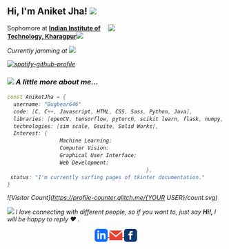 <h2> Hi, I'm Aniket Jha! <img src="https://media.giphy.com/media/xT9IgB5Q6QYqarxeIU/giphy.gif" width="40"></h2>
<img align='right' src="https://media.giphy.com/media/nm6266UyRc2EnfpAo8/giphy.gif" width="270">
<p>Sophomore at <b><a href="http://iitkgp.ac.in">Indian Institute of Technology, Kharagpur</a></b><img src="https://media.giphy.com/media/5cFJUyNUYbiwNuO8L7/giphy.gif" width="30"</p>

<p><em>Currently jamming at <img src="https://media.giphy.com/media/9XWj9k5l86amuHVKuk/giphy.gif" width="30"</em></p>

[![spotify-github-profile](https://spotify-github-profile.vercel.app/api/view?uid=fxx7fvp0msnbqlk5gzy7n6uv2&cover_image=true&theme=natemoo-re)](https://spotify-github-profile.vercel.app/api/view?uid=fxx7fvp0msnbqlk5gzy7n6uv2&redirect=true)


### <img src="https://media.giphy.com/media/XEOKyyyO3N91igSmnk/giphy.gif" width="50"> A little more about me...  

```C++
const AniketJha = {
  username: "Bugbear646"
  code: [C, C++, Javascript, HTML, CSS, Sass, Python, Java],
  libraries: [openCV, tensorflow, pytorch, scikit learn, flask, numpy, pandas, keras],
  technologies: [sim scale, Gsuite, Solid Works],
  Interest: {
                 Machine Learning;
                 Computer Vision;
                 Graphical User Interface;
                 Web Development;
                                             },
 status: "I'm currently surfing pages of tkinter documentation."
}
```

![Visitor Count](https://profile-counter.glitch.me/{YOUR USER}/count.svg)

<img src="https://media.giphy.com/media/QAVANA01VdhOeOFJ5k/giphy.gif" width="60"> I love connecting with different people, so if you want to, just say <b>Hi!, </b> I will be happy to reply :heart: .


<p align="center">
  <a href="https://www.linkedin.com/in/aniketjha646" target="blank"><img align="center" src="GIFS/linkedin.png" alt="aniket jha" height="30" width="30" margin="30" />   </a>
  <a href="mailto:aniketjha646@gmail.com" target="blank"><img align="center" src="GIFS/mail.png" alt="aniketjha646" height="30" width="30" margin="30" />    </a>
  <a href="https://www.facebook.com/anik3t.jha" target="blank"><img align="center" src="GIFS/facebook.png" alt="aniket jha" height="30" width="30" margin="30" />    </a>
</p>

